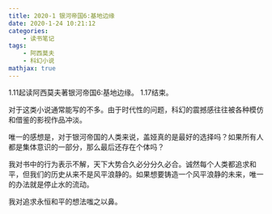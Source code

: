 ```yaml
---
title: 2020-1 银河帝国6:基地边缘
date: 2020-1-24 10:21:12
categories:
    - 读书笔记
tags: 
    - 阿西莫夫
    - 科幻小说
mathjax: true
---
```


1.11起读阿西莫夫著银河帝国6:基地边缘。
1.17结束。

对于这类小说通常能写的不多。由于时代性的问题，科幻的震撼感往往被各种模仿和借鉴的影视作品冲淡。

唯一的感想是，对于银河帝国的人类来说，盖娅真的是最好的选择吗？如果所有人都是集体意识的一部分，那么最后还存在个体吗？

我对书中的行为表示不解，天下大势合久必分分久必合。诚然每个人类都追求和平，但我们的历史从来不是风平浪静的。如果想要铸造一个风平浪静的未来，唯一的办法就是停止水的流动。

我对追求永恒和平的想法嗤之以鼻。